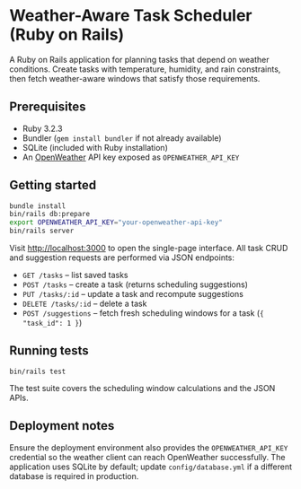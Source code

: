 # Weather-Aware Task Scheduler (Ruby on Rails)

A Ruby on Rails application for planning tasks that depend on weather conditions. Create tasks with temperature, humidity, and rain constraints, then fetch weather-aware windows that satisfy those requirements.

## Prerequisites

- Ruby 3.2.3
- Bundler (`gem install bundler` if not already available)
- SQLite (included with Ruby installation)
- An [OpenWeather](https://openweathermap.org/api) API key exposed as `OPENWEATHER_API_KEY`

## Getting started

```bash
bundle install
bin/rails db:prepare
export OPENWEATHER_API_KEY="your-openweather-api-key"
bin/rails server
```

Visit [http://localhost:3000](http://localhost:3000) to open the single-page interface. All task CRUD and suggestion requests are performed via JSON endpoints:

- `GET /tasks` – list saved tasks
- `POST /tasks` – create a task (returns scheduling suggestions)
- `PUT /tasks/:id` – update a task and recompute suggestions
- `DELETE /tasks/:id` – delete a task
- `POST /suggestions` – fetch fresh scheduling windows for a task (`{ "task_id": 1 }`)

## Running tests

```
bin/rails test
```

The test suite covers the scheduling window calculations and the JSON APIs.

## Deployment notes

Ensure the deployment environment also provides the `OPENWEATHER_API_KEY` credential so the weather client can reach OpenWeather successfully. The application uses SQLite by default; update `config/database.yml` if a different database is required in production.
